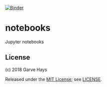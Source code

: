 [![Binder](https://mybinder.org/badge.svg)](https://mybinder.org/v2/gh/gkhays/notebooks/master)

# notebooks
Jupyter notebooks

## License
(c) 2018 Garve Hays

Released under the [MIT License](https://opensource.org/licenses/MIT); see [LICENSE](https://github.com/gkhays/notebooks/blob/master/LICENSE).

